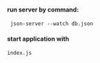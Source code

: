 <h4>run server by command:</h4>
   <code> json-server --watch db.json </code>
    
<h4>start application with </h4><code>index.js</code>

